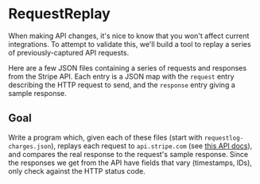 # RequestReplay

When making API changes,
it's nice to know that you won't affect current integrations.
To attempt to validate this, we'll build a tool to replay a
series of previously-captured API requests.

Here are a few JSON files containing a series of requests and responses from
the Stripe API. Each entry is a JSON map with the `request` entry describing
the HTTP request to send, and the `response` entry giving a sample response.

## Goal

Write a program which, given each of these files
(start with `requestlog-charges.json`),
replays each request to `api.stripe.com`
(see [this API docs](http://stripe.com/docs/api)),
and compares the real response to the request's sample response.
Since the responses we get from the API
have fields that vary (timestamps, IDs),
only check against the HTTP status code.
